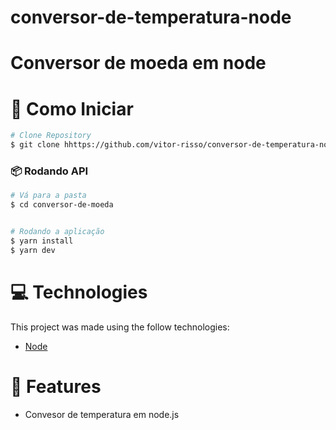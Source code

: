 # conversor-de-temperatura-node
# Conversor de moeda em node

# :construction_worker: Como Iniciar
```bash
# Clone Repository
$ git clone hhttps://github.com/vitor-risso/conversor-de-temperatura-node.git
```
### 📦 Rodando API

```bash
# Vá para a pasta
$ cd conversor-de-moeda


# Rodando a aplicação
$ yarn install
$ yarn dev
```
# :computer: Technologies
This project was made using the follow technologies:

* [Node](https://nodejs.org/en/)      
   

# :rocket: Features

* Convesor de temperatura em node.js 

